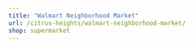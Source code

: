 ```yaml
---
title: "Walmart Neighborhood Market"
url: /citrus-heights/walmart-neighborhood-market/
shop: supermarket
---
```

